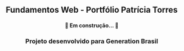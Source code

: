 <div align="center">
<h2 >Fundamentos Web - Portfólio Patrícia Torres </h2>
</div>

<h4 align="center"> 
	🚧 Em construção...  🚧
</h4>
<h3  align="center">Projeto desenvolvido para Generation Brasil </h3>

